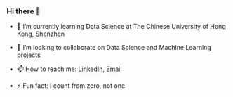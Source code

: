 ### Hi there 👋

- 🌱 I’m currently learning Data Science at The Chinese University of Hong Kong, Shenzhen

- 👯 I’m looking to collaborate on Data Science and Machine Learning projects
- 📫 How to reach me: [LinkedIn](https://www.linkedin.com/in/richardcsuwandi), [Email](mailto:rcsuwandi@gmail.com)
- ⚡ Fun fact: I count from zero, not one

<!--
**richardcsuwandi/richardcsuwandi** is a ✨ _special_ ✨ repository because its `README.md` (this file) appears on your GitHub profile.

Here are some ideas to get you started:

- 🔭 I’m currently working on ...
- 🤔 I’m looking for help with ...
- 💬 Ask me about ...
- 😄 Pronouns: ...
-->
